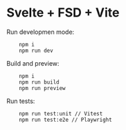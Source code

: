 # Svelte + FSD + Vite

Run developmen mode:

```
    npm i
    npm run dev
```

Build and preview: 

```
    npm i
    npm run build
    npm run preview
```

Run tests:

```
    npm run test:unit // Vitest
    npm run test:e2e // Playwright
```
